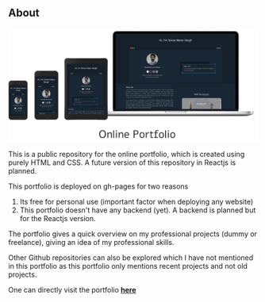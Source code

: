 ## About 

![Portfolio snapshot](https://github.com/simarmannsingh/portfolio/blob/master/images/portfolio.png)

This is a public repository for the online portfolio, which is created using purely HTML and CSS. A future version of this repository in Reactjs is planned.

This portfolio is deployed on gh-pages for two reasons
1. Its free for personal use (important factor when deploying any website)
2. This portfolio doesn't have any backend (yet). A backend is planned but for the Reactjs version.

The portfolio gives a quick overview on my professional projects (dummy or freelance), giving an idea of my professional skills.

Other Github repositories can also be explored which I have not mentioned in this portfolio as this portfolio only mentions recent projects and not old projects.

One can directly visit the portfolio [**here**](https://simarmannsingh.github.io/portfolio/)

